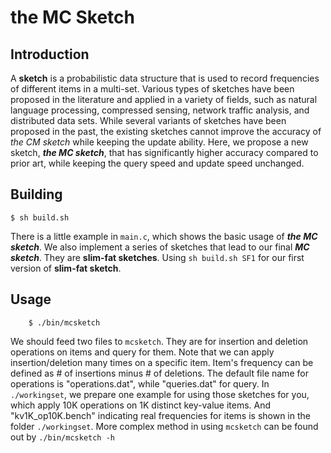 # the MC Sketch

## Introduction

A **sketch** is a probabilistic data structure that is used to record frequencies of different items in a multi-set.
Various types of sketches have been proposed in the literature and applied in a variety of fields, such as natural language processing, compressed sensing, network traffic analysis, and distributed data sets.
While several variants of sketches have been proposed in the past, the existing sketches cannot improve the accuracy of *the CM sketch* while keeping the update ability.
Here, we propose a new sketch, ***the MC sketch***, that has significantly higher accuracy compared to prior art, while keeping the query speed and update speed unchanged.


## Building

    $ sh build.sh
    
There is a little example in `main.c`, which shows the basic usage of ***the MC sketch***. 
We also implement a series of sketches that lead to our final ***MC sketch***. They are **slim-fat sketches**. Using `sh build.sh SF1` for our first version of **slim-fat sketch**.

## Usage

		$ ./bin/mcsketch

We should feed two files to `mcsketch`. They are for insertion and deletion operations on items and query for them.
Note that we can apply insertion/deletion many times on a specific item. 
Item's frequency can be defined as # of insertions minus # of deletions.
The default file name for operations is "operations.dat", while "queries.dat" for query. 
In `./workingset`, we prepare one example for using those sketches for you, which apply 10K operations on 1K distinct key-value items. 
And "kv1K_op10K.bench" indicating real frequencies for items is shown in the folder `./workingset`. 
More complex method in using `mcsketch` can be found out by `./bin/mcsketch -h` 
